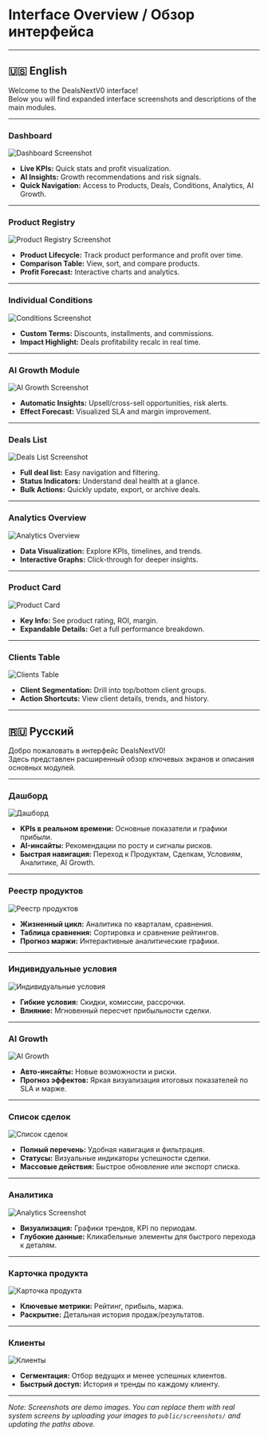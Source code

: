 
# Interface Overview / Обзор интерфейса

---

## 🇺🇸 English

Welcome to the DealsNextV0 interface!  
Below you will find expanded interface screenshots and descriptions of the main modules.

---

### Dashboard

![Dashboard Screenshot](/screenshots/photo-1488590528505-98d2b5aba04b.jpg)

- **Live KPIs:** Quick stats and profit visualization.
- **AI Insights:** Growth recommendations and risk signals.
- **Quick Navigation:** Access to Products, Deals, Conditions, Analytics, AI Growth.

---

### Product Registry

![Product Registry Screenshot](/screenshots/photo-1486312338219-ce68d2c6f44d.jpg)

- **Product Lifecycle:** Track product performance and profit over time.
- **Comparison Table:** View, sort, and compare products.
- **Profit Forecast:** Interactive charts and analytics.

---

### Individual Conditions

![Conditions Screenshot](/screenshots/photo-1498050108023-c5249f4df085.jpg)

- **Custom Terms:** Discounts, installments, and commissions.
- **Impact Highlight:** Deals profitability recalc in real time.

---

### AI Growth Module

![AI Growth Screenshot](/screenshots/photo-1461749280684-dccba630e2f6.jpg)

- **Automatic Insights:** Upsell/cross-sell opportunities, risk alerts.
- **Effect Forecast:** Visualized SLA and margin improvement.

---

### Deals List

![Deals List Screenshot](/screenshots/91dfcd7a-3a44-4c9a-a46f-f978fb769d0d.png)

- **Full deal list:** Easy navigation and filtering.
- **Status Indicators:** Understand deal health at a glance.
- **Bulk Actions:** Quickly update, export, or archive deals.

---

### Analytics Overview

![Analytics Overview](/screenshots/photo-1649972904349-6e44c42644a7.jpg)

- **Data Visualization:** Explore KPIs, timelines, and trends.
- **Interactive Graphs:** Click-through for deeper insights.

---

### Product Card

![Product Card](/screenshots/photo-1531297484001-80022131f5a1.jpg)

- **Key Info:** See product rating, ROI, margin.
- **Expandable Details:** Get a full performance breakdown.

---

### Clients Table

![Clients Table](/screenshots/photo-1581091226825-a6a2a5aee158.jpg)

- **Client Segmentation:** Drill into top/bottom client groups.
- **Action Shortcuts:** View client details, trends, and history.

---

## 🇷🇺 Русский

Добро пожаловать в интерфейс DealsNextV0!  
Здесь представлен расширенный обзор ключевых экранов и описания основных модулей.

---

### Дашборд

![Дашборд](/screenshots/photo-1488590528505-98d2b5aba04b.jpg)

- **KPIs в реальном времени:** Основные показатели и графики прибыли.
- **AI-инсайты:** Рекомендации по росту и сигналы рисков.
- **Быстрая навигация:** Переход к Продуктам, Сделкам, Условиям, Аналитике, AI Growth.

---

### Реестр продуктов

![Реестр продуктов](/screenshots/photo-1486312338219-ce68d2c6f44d.jpg)

- **Жизненный цикл:** Аналитика по кварталам, сравнения.
- **Таблица сравнения:** Сортировка и сравнение рейтингов.
- **Прогноз маржи:** Интерактивные аналитические графики.

---

### Индивидуальные условия

![Индивидуальные условия](/screenshots/photo-1498050108023-c5249f4df085.jpg)

- **Гибкие условия:** Скидки, комиссии, рассрочки.
- **Влияние:** Мгновенный пересчет прибыльности сделки.

---

### AI Growth

![AI Growth](/screenshots/photo-1461749280684-dccba630e2f6.jpg)

- **Авто-инсайты:** Новые возможности и риски.
- **Прогноз эффектов:** Яркая визуализация итоговых показателей по SLA и марже.

---

### Список сделок

![Список сделок](/screenshots/91dfcd7a-3a44-4c9a-a46f-f978fb769d0d.png)

- **Полный перечень:** Удобная навигация и фильтрация.
- **Статусы:** Визуальные индикаторы успешности сделки.
- **Массовые действия:** Быстрое обновление или экспорт списка.

---

### Аналитика

![Analytics Screenshot](/screenshots/photo-1649972904349-6e44c42644a7.jpg)

- **Визуализация:** Графики трендов, KPI по периодам.
- **Глубокие данные:** Кликабельные элементы для быстрого перехода к деталям.

---

### Карточка продукта

![Карточка продукта](/screenshots/photo-1531297484001-80022131f5a1.jpg)

- **Ключевые метрики:** Рейтинг, прибыль, маржа.
- **Раскрытие:** Детальная история продаж/результатов.

---

### Клиенты

![Клиенты](/screenshots/photo-1581091226825-a6a2a5aee158.jpg)

- **Сегментация:** Отбор ведущих и менее успешных клиентов.
- **Быстрый доступ:** История и тренды по каждому клиенту.

---

*Note: Screenshots are demo images. You can replace them with real system screens by uploading your images to `public/screenshots/` and updating the paths above.*


